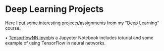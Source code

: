 # Deep Learning Projects

Here I put some interesting projects/assignments from my "Deep Learning" course. 

• [TensorflowNN.ipynb](https://github.com/MehradSm/Deep-Learning-Projects/blob/master/TensorflowNN.ipynb)is a Jupyeter Notebook
includes toturial and some example of using TensorFlow in neural networks. 



